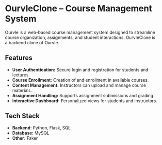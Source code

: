 # OurvleClone – Course Management System
Ourvle is a web-based course management system designed to streamline course organization, assignments, and student interactions.
OurvleClone is a backend clone of Ourvle.

## Features
- **User Authentication:** Secure login and registration for students and lectures.
- **Course Enrollment:** Creation of and enrollment in available courses.
- **Content Management:** Instructors can upload and manage course materials.
- **Assignment Handling:** Supports assignment submissions and grading.
- **Interactive Dashboard:** Personalized views for students and instructors.

## Tech Stack  
- **Backend:** Python, Flask, SQL
- **Database:** MySQL
- **Other:** Faker
